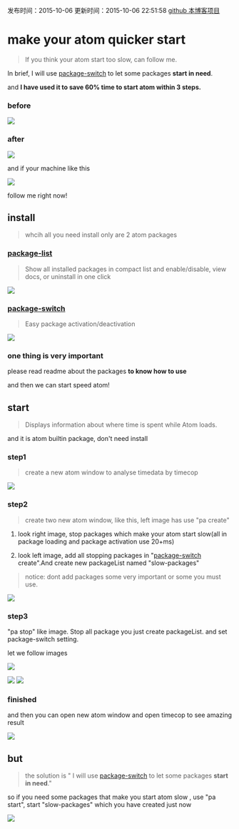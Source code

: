 发布时间：2015-10-06
更新时间：2015-10-06 22:51:58
[github 本博客项目](https://github.com/SimplyY/Blog/)
# make your atom quicker start

> If you think your atom start too slow, can follow me.

In brief, I will use [package-switch](https://atom.io/packages/package-switch) to let some packages **start in need**.

and **I have used it to save 60% time to start atom within 3 steps.**

### before
![](http://7xkpdt.com1.z0.glb.clouddn.com/57ad0e3eb4a083a76e3f9db521c3ca58.png)
### after
![](http://7xkpdt.com1.z0.glb.clouddn.com/ee0cb14d158bc5e30ba324e117b732b8.png)

and if your machine like this

![](http://7xkpdt.com1.z0.glb.clouddn.com/25c08467e8b4df81cec291d010000db4.png)

follow me right now!

## install
> whcih all you need install only are 2 atom packages

### [package-list](https://atom.io/packages/package-list)
> Show all installed packages in compact list and enable/disable, view docs, or uninstall in one click

![](http://7xkpdt.com1.z0.glb.clouddn.com/4e15819a0e36c9cd03fb067be30f2e8b.png)


### [package-switch](https://atom.io/packages/package-switch)
> Easy package activation/deactivation

![](http://7xkpdt.com1.z0.glb.clouddn.com/18c4e62f32e71a700561ca36275ddfb4.png)



### one thing is very important
please read readme about the packages **to know how to use**

and then we can start speed atom!



## start
> Displays information about where time is spent while Atom loads.

and it is atom builtin package, don't need install

### step1
> create a new atom window to  analyse timedata by timecop

![](http://7xkpdt.com1.z0.glb.clouddn.com/57ad0e3eb4a083a76e3f9db521c3ca58.png)

### step2
> create two new atom window, like this, left image has use "pa create"

1. look right image, stop packages which make your atom start slow(all in package loading and package activation use 20+ms)

2. look left image, add all stopping packages in "[package-switch](https://atom.io/packages/package-switch) create".And create new packageList named "slow-packages"
> notice: dont add packages some very important or some you must use.

![](http://7xkpdt.com1.z0.glb.clouddn.com/aabb43f58741ab2e62762b93db1ed160.png)


### step3
"pa stop" like image. Stop all package you just create packageList. and set package-switch setting.

let we follow images

![](http://7xkpdt.com1.z0.glb.clouddn.com/4428afb48e3e62fc7223ee28edfa2509.png)


![](http://7xkpdt.com1.z0.glb.clouddn.com/808f8da7ab703238040d5b52471b53b9.png)
![](http://7xkpdt.com1.z0.glb.clouddn.com/19ae290f2b0b007f6563c259ada87cb0.png)

### finished
and then you can open new atom window and open timecop to see amazing result

![](http://7xkpdt.com1.z0.glb.clouddn.com/ee0cb14d158bc5e30ba324e117b732b8.png)

## but

> the solution is  " I will use [package-switch](https://atom.io/packages/package-switch) to let some packages **start in need**."

so if you need some packages that make you start atom slow , use "pa start", start "slow-packages" which you have created just now

![](http://7xkpdt.com1.z0.glb.clouddn.com/f35eeb649db50a10e33fd31a3e803cb6.png)
